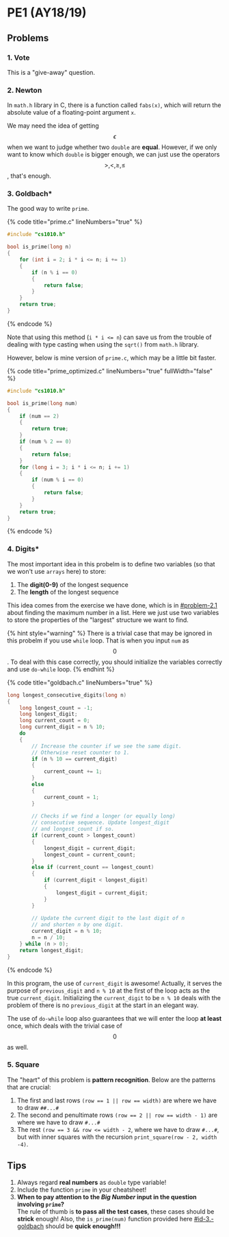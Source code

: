 # PE1 (AY18/19)

## Problems

### 1. Vote

This is a "give-away" question.

### 2. Newton

In `math.h` library in C, there is a function called `fabs(x)`, which will return the absolute value of a floating-point argument `x`.&#x20;

We may need the idea of getting $$\epsilon$$ when we want to judge whether two `double` are **equal**. However, if we only want to know which `double` is bigger enough, we can just use the operators $$>,<,\geq,\leq$$, that's enough.

### 3. Goldbach\*

The good way to write `prime`.

{% code title="prime.c" lineNumbers="true" %}
```c
#include "cs1010.h"

bool is_prime(long n)
{
    for (int i = 2; i * i <= n; i += 1)
    {
        if (n % i == 0)
        {
            return false;
        }
    }
    return true;
}
```
{% endcode %}

Note that using this method (`i * i <= n`) can save us from the trouble of dealing with type casting when using the `sqrt()` from `math.h` library.

However, below is mine version of `prime.c`, which may be a little bit faster.

{% code title="prime_optimized.c" lineNumbers="true" fullWidth="false" %}
```c
#include "cs1010.h"

bool is_prime(long num)
{
    if (num == 2)
    {
        return true;
    }
    if (num % 2 == 0)
    {
        return false;
    }
    for (long i = 3; i * i <= n; i += 1)
    {
        if (num % i == 0)
        {
            return false;
        }
    }
    return true;
}
```
{% endcode %}

### 4. Digits\*

The most important idea in this probelm is to define two variables (so that we won't use `arrays` here) to store:

1. The **digit(0-9)** of the longest sequence
2. The **length** of the longest sequence

This idea comes from the exercise we have done, which is in [#problem-2.1](../../lec-tut-lab-exes/tutorial/tut-01.md#problem-2.1 "mention") about finding the maximum number in a list. Here we just use two variables to store the properties of the "largest" structure we want to find.

{% hint style="warning" %}
There is a trivial case that may be ignored in this probelm if you use `while` loop. That is when you input `num` as $$0$$. To deal with this case correctly, you should initialize the variables correctly and use `do-while` loop.
{% endhint %}

{% code title="goldbach.c" lineNumbers="true" %}
```c
long longest_consecutive_digits(long n)
{
    long longest_count = ­-1;
    long longest_digit;
    long current_count = 0;
    long current_digit = n % 10;
    do
    {
        // Increase the counter if we see the same digit.
        // Otherwise reset counter to 1.
        if (n % 10 == current_digit)
        {
            current_count += 1;
        }
        else
        {
            current_count = 1;
        }
        
        // Checks if we find a longer (or equally long)
        // consecutive sequence. Update longest_digit
        // and longest_count if so.
        if (current_count > longest_count)
        {
            longest_digit = current_digit;
            longest_count = current_count;
        }
        else if (current_count == longest_count)
        {
            if (current_digit < longest_digit)
            {
                longest_digit = current_digit;
            }
        }
        
        // Update the current digit to the last digit of n
        // and shorten n by one digit.
        current_digit = n % 10;
        n = n / 10;
    } while (n > 0);
    return longest_digit;
}
```
{% endcode %}

In this program, the use of `current_digit` is awesome! Actually, it serves the purpose of `previous_digit` and `n % 10` at the first of the loop acts as the true `current_digit`. Initializing the `current_digit` to be `n % 10` deals with the problem of there is no `previous_digit` at the start in an elegant way.

The use of `do-while` loop also guarantees that we will enter the loop **at least** once, which deals with the trivial case of $$0$$ as well.

### 5. Square

The "heart" of this problem is **pattern recognition**. Below are the patterns that are crucial:

1. The first and last rows `(row == 1 || row == width)` are where we have to draw `##...#`
2. The second and penultimate rows `(row == 2 || row == width - 1)` are where we have to draw `#...#`
3. The rest `(row == 3 && row <= width - 2`, where we have to draw `#...#`, but with inner squares with the recursion `print_square(row - 2, width -4)`.

## Tips

1. Always regard **real numbers** as `double` type variable!
2. Include the function `prime` in your cheatsheet!
3. **When to pay attention to the **_**Big Number**_** input in the question involving `prime`?**\
   The rule of thumb is **to pass all the test cases**, these cases should be **strick** enough! Also, the `is_prime(num)` function provided here [#id-3.-goldbach](pe1-ay18-19.md#id-3.-goldbach "mention") should be **quick enough!!!**
